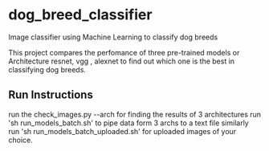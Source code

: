 # dog_breed_classifier
Image classifier using Machine Learning to classify dog breeds

This project compares the perfomance of three pre-trained models or Architecture resnet, vgg , alexnet to find out which one is the best in classifying dog breeds.



## Run Instructions

run the check_images.py --arch <arch> for finding the results of 3 architectures
run 'sh run_models_batch.sh' to pipe data form 3 archs to a text file
similarly run 'sh run_models_batch_uploaded.sh' for uploaded images of your choice.